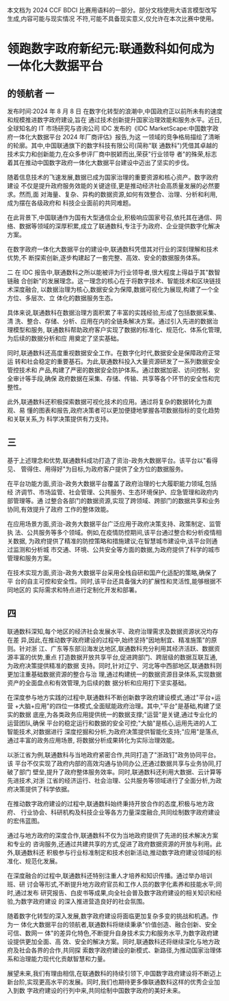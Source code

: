 本文档为 2024 CCF BDCI 比赛用语料的一部分。部分文档使用大语言模型改写生成,内容可能与现实情况 不符,可能不具备现实意义,仅允许在本次比赛中使用。 

# 领跑数字政府新纪元:联通数科如何成为一体化大数据平台

## 的领航者 一

发布时间:2024 年 8 月 8 日 在数字化转型的浪潮中,中国政府正以前所未有的速度和规模推进数字政府建设,旨在 通过技术创新提升国家治理效能和服务水平。近日,全球知名的 IT 市场研究与咨询公司 IDC 发布的《IDC MarketScape:中国数字政府一体化大数据平台 2024 年厂商评估》报告,为这 一领域的竞争格局描绘了清晰的轮廓。其中,中国联通旗下的数字科技有限公司(简称"联 通数科")凭借其卓越的技术实力和创新能力,在众多参评厂商中脱颖而出,荣获"行业领导 者"的殊荣,标志着其在推动中国数字政府一体化大数据平台建设中迈出了坚实的步伐。

随着信息技术的飞速发展,数据已成为国家治理的重要资源和核心资产。数字政府建设 不仅是提升政府服务效能的关键途径,更是推动经济社会高质量发展的必然要求。然而,面 对海量、复杂、异构的数据资源,如何有效整合、治理、分析和利用,成为摆在各级政府和 科技企业面前的共同难题。

在此背景下,中国联通作为国有大型通信企业,积极响应国家号召,依托其在通信、网 络、数据等领域的深厚积累,成立了联通数科,专注于为政府、企业提供数字化解决方案。

在数字政府一体化大数据平台的建设中,联通数科凭借其对行业的深刻理解和技术优势,不 断探索创新,逐步构建起了一套完整、高效、安全的数据服务体系。

二 在 IDC 报告中,联通数科之所以能被评为行业领导者,很大程度上得益于其"数智链融 合创新"的发展理念。这一理念的核心在于将数字技术、智能技术和区块链技术深度融合, 以数据治理为核心,数据安全为保障,数据可视化为展现,构建了一个全方位、多层次、立 体化的数据服务生态。

具体来说,联通数科在数据治理方面积累了丰富的实践经验,形成了包括数据采集、清 洗、整合、存储、分析、应用在内的全链条解决方案。通过引入先进的数据治理模型和服务, 联通数科帮助政府客户实现了数据的标准化、规范化、体系化管理,为后续的数据分析和应 用奠定了坚实基础。

同时,联通数科还高度重视数据安全工作。在数字化时代,数据安全是保障政府正常运 转和社会稳定的重要基石。为此,联通数科投入大量资源研发了一系列数据安全管控技术和 产品,构建了严密的数据安全防护体系。通过数据加密、访问控制、安全审计等手段,确保 政府数据在采集、存储、传输、共享等各个环节的安全性和完整性。

此外,联通数科还积极探索数据可视化技术的应用。通过将复杂的数据转化为直观、易 懂的图表和报告,政府决策者可以更加便捷地掌握各项数据指标的变化趋势和关联关系,为 科学决策提供有力支持。

## 三

基于上述理念和优势,联通数科成功打造了资治-政务大数据平台。该平台以"看得见、
管得住、用得好"为目标,为政府客户提供了全方位的数据服务。

在平台功能方面,资治-政务大数据平台覆盖了政府治理的七大履职能力领域,包括经 济调节、市场监管、社会管理、公共服务、生态环境保护、应急管理和政府内部管理等。通 过整合各部门的数据资源,实现了跨领域、跨部门的数据共享和业务协同,有效提升了政府 工作的整体效能。

在应用场景方面,资治-政务大数据平台广泛应用于政府决策支持、政策制定、监管执 法、公共服务等多个领域。例如,在疫情防控期间,该平台通过整合和分析疫情相关数据, 为政府提供了精准的防控策略和措施建议;在智慧城市建设中,该平台则通过监测和分析城 市交通、环境、公共安全等方面的数据,为政府提供了科学的城市管理和服务方案。

在技术实现方面,资治-政务大数据平台采用全栈自研和国产化适配的策略,确保了平 台的自主可控和安全性。同时,该平台还具备强大的扩展性和灵活性,能够根据不同地区的 实际需求和特点进行定制化开发和部署。

## 四

联通数科深知,每个地区的经济社会发展水平、政府治理需求及数据资源状况均存在差 异,因此,在推动数字政府建设的过程中,始终坚持"因地制宜、精准施策"的原则。针对浙 江、广东等东部沿海发达地区,联通数科充分利用其经济活跃、数据资源丰富的优势,重点 打造数据开放共享平台,促进跨部门、跨层级的数据互联互通,为政府决策提供精准的数据 支持。同时,针对辽宁、河北等中西部地区,联通数科则更加注重基础数据资源的整合与治 理,通过构建统一的数据资源目录体系,实现数据资产的全面盘点和有效管理,为后续的数 据分析和应用打下坚实基础。

在深度参与地方实践的过程中,联通数科不断创新数字政府建设模式,通过"平台+运营
+大脑+应用"的四位一体模式,全面赋能政府治理。其中,"平台"是基础,构建了坚实的数据 底座,为各类政务应用提供统一的数据支撑;"运营"是关键,通过专业化的运营团队,确保 平台的稳定运行和数据的安全可控;"大脑"是核心,运用先进的人工智能技术,对数据进行 深度挖掘和分析,为政府决策提供智能化支持;"应用"是落点,通过丰富的政务应用场景, 将数据分析成果转化为实际治理效能。

以浙江省为例,联通数科与当地政府紧密合作,共同打造了"浙政钉"政务协同平台。该 平台不仅实现了政府内部的高效沟通与协同办公,还通过数据共享与业务协同,打破了部门 壁垒,提升了政府整体服务效率。同时,联通数科还利用大数据、云计算等先进技术,对浙 江省的经济运行、社会治理、公共服务等领域进行了全面分析,为政府决策提供了科学依据。

在推动数字政府建设的过程中,联通数科始终秉持开放合作的态度,积极与地方政府、
行业协会、科研机构及科技企业等各方力量深度融合,共同绘制数字政府建设的宏伟蓝图。

通过与地方政府的深度合作,联通数科不仅为当地政府提供了先进的技术解决方案和专业的 咨询服务,还通过共建共享的方式,促进了政府数据资源的开放与利用。此外,联通数科还 积极参与行业标准制定和技术创新活动,推动数字政府建设领域的标准化、规范化发展。

在深度融合的过程中,联通数科还特别注重人才培养和知识传播。通过举办培训班、研 讨会等形式,不断提升地方政府官员和工作人员的数字化素养和技能水平;同时,通过发布 研究报告、白皮书等成果,向全社会普及数字政府建设的相关知识和经验,为数字政府建设 的深入推进营造良好的社会氛围。

随着数字化转型的深入发展,数字政府建设将面临更加复杂多变的挑战和机遇。作为一 体化大数据平台的领航者,联通数科将继续秉承"价值创造、融合创新、安全可信、数网一 体"的差异化特色,不断提升自身技术实力和服务水平,为数字政府建设提供更加全面、高 效、安全的解决方案。同时,联通数科还将继续深化与地方政府及社会各界的合作,共同探 索数字政府建设的新模式、新路径,为推动国家治理体系和治理能力现代化贡献智慧和力量。

展望未来,我们有理由相信,在联通数科的持续引领下,中国数字政府建设将不断迈上 新台阶,实现更高水平的发展。同时,我们也期待更多像联通数科这样的优秀企业加入到数 字政府建设的行列中来,共同绘制中国数字政府的美好未来。